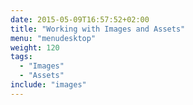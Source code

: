 ```yaml
---
date: 2015-05-09T16:57:52+02:00
title: "Working with Images and Assets"
menu: "menudesktop"
weight: 120
tags:
  - "Images"
  - "Assets"
include: "images"
---
```


